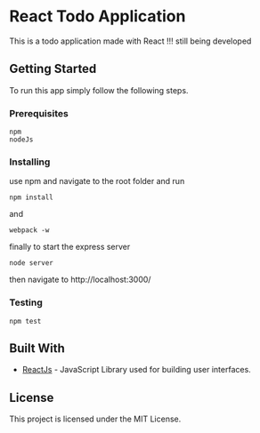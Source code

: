 # React Todo Application

This is a todo application made with React
!!! still being developed

## Getting Started

To run this app simply follow the following steps.

### Prerequisites

```
npm
nodeJs
```
### Installing

use npm and navigate to the root folder and run
```
npm install
```
and
```
webpack -w
```

finally to start the express server
```
node server
```

then navigate to http://localhost:3000/

### Testing
```
npm test
```

## Built With

* [ReactJs](https://facebook.github.io/react/) - JavaScript Library used for building user interfaces.

## License

This project is licensed under the MIT License.
